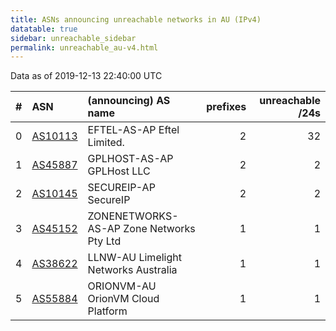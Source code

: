 ```yaml
---
title: ASNs announcing unreachable networks in AU (IPv4)
datatable: true
sidebar: unreachable_sidebar
permalink: unreachable_au-v4.html
---
```


Data as of 2019-12-13 22:40:00 UTC


<div class="datatable-begin"></div>

|   # | ASN                                    | (announcing) AS name                     |   prefixes |   unreachable /24s |
|----:|:---------------------------------------|:-----------------------------------------|-----------:|-------------------:|
|   0 | [AS10113](unreachable_AS10113-v4.html) | EFTEL-AS-AP Eftel Limited.               |          2 |                 32 |
|   1 | [AS45887](unreachable_AS45887-v4.html) | GPLHOST-AS-AP GPLHost LLC                |          2 |                  2 |
|   2 | [AS10145](unreachable_AS10145-v4.html) | SECUREIP-AP SecureIP                     |          2 |                  2 |
|   3 | [AS45152](unreachable_AS45152-v4.html) | ZONENETWORKS-AS-AP Zone Networks Pty Ltd |          1 |                  1 |
|   4 | [AS38622](unreachable_AS38622-v4.html) | LLNW-AU Limelight Networks Australia     |          1 |                  1 |
|   5 | [AS55884](unreachable_AS55884-v4.html) | ORIONVM-AU OrionVM Cloud Platform        |          1 |                  1 |

<div class="datatable-end"></div>